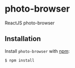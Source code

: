 # photo-browser
ReactJS photo-browser

## Installation

Install `photo-browser` with [npm](https://www.npmjs.com/):

```
$ npm install
```
